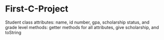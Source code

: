 # First-C-Project

Student class
attributes: name, id number, gpa, scholarship status, and grade level
methods: getter methods for all attributes, give scholarship, and toString
